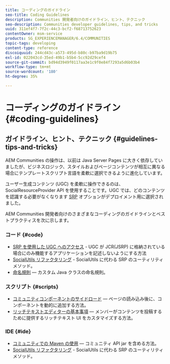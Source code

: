 ```yaml
---
title: コーディングのガイドライン
seo-title: Coding Guidelines
description: Communities 開発者向けのガイドライン、ヒント、テクニック
seo-description: Communities developer guidelines, tips, and tricks
uuid: 311ef4f7-7f2c-44c3-bcf2-f68713752623
contentOwner: msm-service
products: SG_EXPERIENCEMANAGER/6.4/COMMUNITIES
topic-tags: developing
content-type: reference
discoiquuid: 244cd43c-a573-495d-b80c-b97ba9d19b75
exl-id: 022043cd-35ed-49b1-b5b4-5cc92d29cef4
source-git-commit: bd94d3949f0117aa3e1c9f0e84f7293a5d6b03b4
workflow-type: tm+mt
source-wordcount: '180'
ht-degree: 35%

---
```


# コーディングのガイドライン {#coding-guidelines}

## ガイドライン、ヒント、テクニック {#guidelines-tips-and-tricks}

AEM Communities の操作は、以前は Java Server Pages に大きく依存していましたが、ビジネスロジック、スタイルおよびページコンテンツが相互に異なる場合にテンプレートスクリプト言語を柔軟に選択できるように進化しています。

ユーザー生成コンテンツ (UGC) を柔軟に操作できるのは、SocialResourceProvider API を使用することです。UGC では、どのコンテンツを認識する必要がなくなります [SRP](srp.md) オプションがデプロイメント用に選択されました。

AEM Communities 開発者向けのさまざまなコーディングのガイドラインとベストプラクティスを次に示します。

### コード {#code}

* [SRP を使用した UGC へのアクセス](accessing-ugc-with-srp.md) - UGC が JCR(JSRP) に格納されている場合にのみ機能するアプリケーションを記述しないようにする方法
* [SocialUtils リファクタリング](socialutils.md) - SocialUtils に代わる SRP のユーティリティメソッド。
* [命名規則](naming-conventions.md)  — カスタム Java クラスの命名規則。

### スクリプト {#scripts}

* [コミュニティコンポーネントのサイドロード](sideloading.md)  — ページの読み込み後に、コンポーネントを動的に追加する方法。
* [リッチテキストエディターの基本事項](rte.md)  — メンバーがコンテンツを投稿するために提供するリッチテキスト UI をカスタマイズする方法。

### IDE {#ide}

* [コミュニティでの Maven の使用](maven.md)  — コミュニティ API jar を含める方法。
* [SocialUtils リファクタリング](socialutils.md) - SocialUtils に代わる SRP のユーティリティメソッド。
